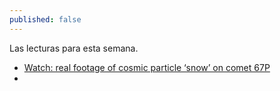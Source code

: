 ```yaml
---
published: false
---
```

Las lecturas para esta semana.

- [Watch: real footage of cosmic particle ‘snow’ on comet 67P](https://www.zmescience.com/space/cosmic-snow-67-p-42343/?utm_source=ZME+Science+Newsletter&utm_campaign=183c7cd08d-RSS_EMAIL_CAMPAIGN&utm_medium=email&utm_term=0_3b5aad2288-183c7cd08d-242777289&goal=0_3b5aad2288-183c7cd08d-242777289)
- 
